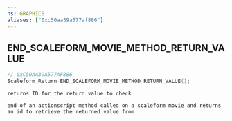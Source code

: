 ```yaml
---
ns: GRAPHICS
aliases: ["0xc50aa39a577af886"]
---
```

## END_SCALEFORM_MOVIE_METHOD_RETURN_VALUE

```c
// 0xC50AA39A577AF886
Scaleform_Return END_SCALEFORM_MOVIE_METHOD_RETURN_VALUE();
```

```
returns ID for the return value to check

end of an actionscript method called on a scaleform movie and returns an id to retrieve the returned value from
```
